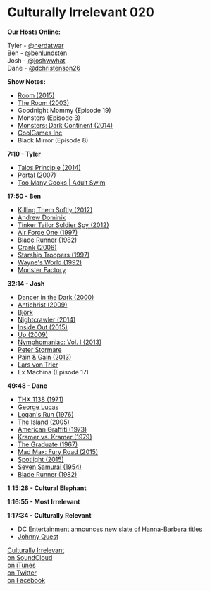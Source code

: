 # Culturally Irrelevant 020

**Our Hosts Online:**

Tyler - [@nerdatwar]  
Ben - [@benlundsten]  
Josh - [@joshwwhat]  
Dane - [@dchristenson26]  

**Show Notes:**    

 - [Room (2015)](http://www.imdb.com/title/tt3170832/)   
 - [The Room (2003)](http://www.imdb.com/title/tt0368226/)   
 - Goodnight Mommy (Episode 19)   
 - Monsters (Episode 3)   
 - [Monsters: Dark Continent (2014)](http://www.imdb.com/title/tt1935302/)   
 - [CoolGames Inc](http://www.polygon.com/coolgamesinc)   
 - Black Mirror (Episode 8)

**7:10 - Tyler**  

 - [Talos Principle (2014)](https://en.wikipedia.org/wiki/The_Talos_Principle)   
 - [Portal (2007)](http://bit.ly/1JWZtZl)   
 - [Too Many Cooks | Adult Swim](https://www.youtube.com/watch?v=QrGrOK8oZG8)   

**17:50 - Ben**   

 - [Killing Them Softly (2012)](http://www.imdb.com/title/tt1764234/)   
 - [Andrew Dominik](http://www.imdb.com/name/nm0231596/)   
 - [Tinker Tailor Soldier Spy (2012)](http://www.imdb.com/title/tt1340800/)   
 - [Air Force One (1997)](http://www.imdb.com/title/tt0118571/)   
 - [Blade Runner (1982)](http://www.imdb.com/title/tt0083658/)   
 - [Crank (2006)](http://www.imdb.com/title/tt0479884/)   
 - [Starship Troopers (1997)](http://www.imdb.com/title/tt0120201/)   
 - [Wayne's World (1992)](http://www.imdb.com/title/tt0105793/)   
 - [Monster Factory](https://www.youtube.com/playlist?list=PLaDrN74SfdT6duuVl_8qxJ5eaaPHRX_ij)   

**32:14 - Josh**   

 - [Dancer in the Dark (2000)](http://www.imdb.com/title/tt0168629/)   
 - [Antichrist (2009)](http://www.imdb.com/title/tt0870984/)   
 - [Björk](https://en.wikipedia.org/wiki/Bj%C3%B6rk)   
 - [Nightcrawler (2014)](http://www.imdb.com/title/tt2872718/)   
 - [Inside Out (2015)](http://www.imdb.com/title/tt2096673/)   
 - [Up (2009)](http://www.imdb.com/title/tt1049413/)   
 - [Nymphomaniac: Vol. I (2013)](http://www.imdb.com/title/tt1937390/)   
 - [Peter Stormare](http://www.imdb.com/name/nm0001780/)   
 - [Pain & Gain (2013)](http://www.imdb.com/title/tt1980209/)   
 - [Lars von Trier](http://www.imdb.com/name/nm0001885/)   
 - Ex Machina (Episode 17)   

**49:48 - Dane**   

 - [THX 1138 (1971)](http://www.imdb.com/title/tt0066434/)   
 - [George Lucas](http://www.imdb.com/name/nm0000184/)   
 - [Logan's Run (1976)](http://www.imdb.com/title/tt0074812/)   
 - [The Island (2005)](http://www.imdb.com/title/tt0399201/)   
 - [American Graffiti (1973)](http://www.imdb.com/title/tt0069704/)   
 - [Kramer vs. Kramer (1979)](http://www.imdb.com/title/tt0079417/)   
 - [The Graduate (1967)](http://www.imdb.com/title/tt0061722/)   
 - [Mad Max: Fury Road (2015)](http://www.imdb.com/title/tt1392190/)   
 - [Spotlight (2015)](http://www.imdb.com/title/tt1895587/)   
 - [Seven Samurai (1954)](http://www.imdb.com/title/tt0047478/)   
 - [Blade Runner (1982)](http://www.imdb.com/title/tt0083658/)   

**1:15:28 - Cultural Elephant**   

**1:16:55 - Most Irrelevant**   

**1:17:34 - Culturally Relevant**   

 - [DC Entertainment announces new slate of Hanna-Barbera titles](http://www.ew.com/2016/01/28/dc-entertainment-hanna-barbera-titles)   
 - [Johnny Quest](http://www.imdb.com/title/tt1083850/)   


[Culturally Irrelevant](http://www.culturallyirrelevant.com/)  
[on SoundCloud](https://soundcloud.com/culturally-irrelevant)  
[on iTunes](https://itun.es/i6Lj4FQ)  
[on Twitter](https://twitter.com/cirrelevantpod)  
[on Facebook](https://www.facebook.com/culturallyirrelevant)  

[@nerdatwar]: http://twitter.com/nerdatwar  
[@benlundsten]: http://twitter.com/benlundsten  
[@joshwwhat]: http://twitter.com/joshwwhat  
[@dchristenson26]: https://twitter.com/dchristenson26  
